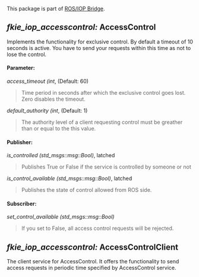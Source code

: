 This package is part of [ROS/IOP Bridge](https://github.com/fkie/iop_core/blob/master/README.md).


## _fkie_iop_accesscontrol:_ AccessControl

Implements the functionality for exclusive control. By default a timeout of 10 seconds is active. You have to send your requests within this time as not to lose the control.

#### Parameter:

_access_timeout (int_, (Default: 60)

> Time period in seconds after which the exclusive control goes lost. Zero disables the timeout.

_default_authority (int_, (Default: 1)

> The authority level of a client requesting control must be greather than or equal to the this value.

#### Publisher:

_is_controlled (std_msgs::msg::Bool)_, latched

> Publishes True or False if the service is controlled by someone or not

_is_control_available (std_msgs::msg::Bool)_, latched

> Publishes the state of control allowed from ROS side.

#### Subscriber:

_set_control_available (std_msgs::msg::Bool)_

> If you set to False, all access control requests will be rejected.

## _fkie_iop_accesscontrol:_ AccessControlClient

The client service for AccessControl. It offers the functionality to send access requests in periodic time specified by AccessControl service.

